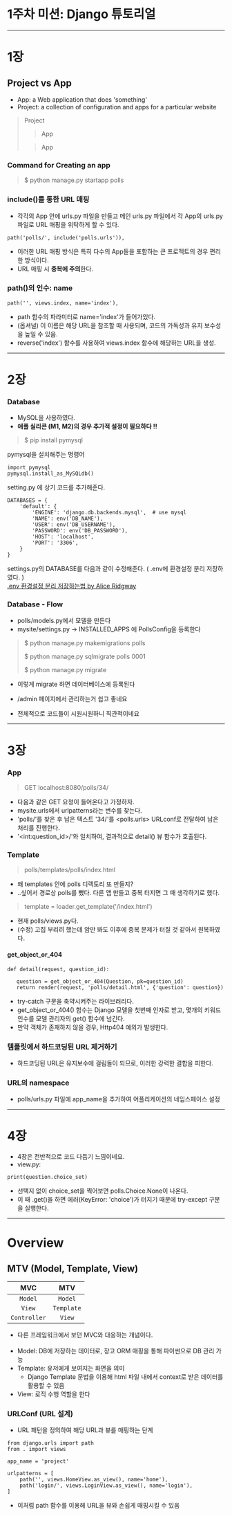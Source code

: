 # 1주차 미션: Django 튜토리얼
___
# 1장

## Project vs App

- App: a Web application that does 'something'
- Project: a collection of configuration and apps for a particular website

> Project 
> > App
> 
> > App

### Command for Creating an app
> $ python manage.py startapp polls

### include()를 통한 URL 매핑
- 각각의 App 안에 urls.py 파일을 만들고 메인 urls.py 파일에서 각 App의 urls.py 파일로 URL 매핑을 위탁하게 할 수 있다. 
```
path('polls/', include('polls.urls')),
```
- 이러한 URL 매핑 방식은 특히 다수의 App들을 포함하는 큰 프로젝트의 경우 편리한 방식이다.
- URL 매핑 시 **중복에 주의**한다.

### path()의 인수: name
```
path('', views.index, name='index'),
```
- path 함수의 파라미터로 name='index'가 들어가있다.
- (옵셔널) 이 이름은 해당 URL을 참조할 때 사용되며, 코드의 가독성과 유지 보수성을 높일 수 있음.
- reverse('index') 함수를 사용하여 views.index 함수에 해당하는 URL을 생성.
___
# 2장

### Database
- MySQL을 사용하였다.
- **애플 실리콘 (M1, M2)의 경우 추가적 설정이 필요하다 !!**
> $ pip install pymysql

pymysql을 설치해주는 명령어
``` 
import pymysql  
pymysql.install_as_MySQLdb()
```

setting.py 에 상기 코드를 추가해준다.

```
DATABASES = {
    'default': {
        'ENGINE': 'django.db.backends.mysql',  # use mysql
        'NAME': env('DB_NAME'),
        'USER': env('DB_USERNAME'),
        'PASSWORD': env('DB_PASSWORD'),
        'HOST': 'localhost',
        'PORT': '3306',
    }
}
```
settings.py의 DATABASE를 다음과 같이 수정해준다. ( .env에 환경설정 분리 저장하였다. )<br>
[.env 환경설정 분리 저장하는법 by Alice Ridgway](https://alicecampkin.medium.com/how-to-set-up-environment-variables-in-django-f3c4db78c55f)


### Database - Flow

- polls/models.py에서 모델을 만든다
- mysite/settings.py -> INSTALLED_APPS 에 PollsConfig을 등록한다
> $ python manage.py makemigrations polls
> 
> $ python manage.py sqlmigrate polls 0001
> 
> $ python manage.py migrate
- 이렇게 migrate 하면 데이터베이스에 등록된다

- /admin 페이지에서 관리하는거 쉽고 좋네요
- 전체적으로 코드들이 시원시원하니 직관적이네요
___
# 3장

### App

> GET localhost:8080/polls/34/
- 다음과 같은 GET 요청이 들어온다고 가정하자.
- mysite.urls에서 urlpatterns라는 변수를 찾는다.
- 'polls/'를 찾은 후 남은 텍스트 '34/'를 <polls.urls> URLconf로 전달하여 남은 처리를 진행한다.
- '\<int:question_id>/'와 일치하여, 결과적으로 detail() 뷰 함수가 호출된다.
 
### Template

> polls/templates/polls/index.html

- 왜 templates 안에 polls 디렉토리 또 만들지?
- ..싶어서 경로상 polls를 뺐다. 다른 앱 만들고 중복 터지면 그 때 생각하기로 했다.


> template = loader.get_template('/index.html')

- 현재 polls/views.py다.
- (수정) 고집 부리려 했는데 암만 봐도 이후에 중복 문제가 터질 것 같아서 원복하였다.

#### get_object_or_404

```
def detail(request, question_id):
 
   question = get_object_or_404(Question, pk=question_id)
   return render(request, 'polls/detail.html', {'question': question})
```

- try-catch 구문을 축약시켜주는 라이브러리다.
- get_object_or_404() 함수는 Django 모델을 첫번째 인자로 받고, 몇개의 키워드 인수를 모델 관리자의 get() 함수에 넘긴다.
- 만약 객체가 존재하지 않을 경우, Http404 예외가 발생한다.

### 템플릿에서 하드코딩된 URL 제거하기

- 하드코딩된 URL은 유지보수에 걸림돌이 되므로, 이러한 강력한 결합을 피한다.

### URL의 namespace

- polls/urls.py 파일에 app_name을 추가하여 어플리케이션의 네임스페이스 설정
___
# 4장

- 4장은 전반적으로 코드 다듬기 느낌이네요.
- view.py: 
```
print(question.choice_set)
``` 

- 선택지 없이 choice_set을 찍어보면 polls.Choice.None이 나온다.
- 이 때 .get()을 하면 에러(KeyError: 'choice')가 터지기 때문에 try-except 구문을 실행한다.
___
# Overview
## MTV (Model, Template, View)

|      MVC      |     MTV     |
|:-------------:|:-----------:|
|    `Model`    |   `Model`   |
|    `View`     | `Template`  |
| `Controller`  |   `View`    |

- 다른 프레임워크에서 보던 MVC와 대응하는 개념이다.
<br><br>
- Model: DB에 저장하는 데이터로, 장고 ORM 매핑을 통해 파이썬으로 DB 관리 가능
- Template: 유저에게 보여지는 화면을 의미 
  - Django Template 문법을 이용해 html 파일 내에서 context로 받은 데이터를 활용할 수 있음
- View: 로직 수행 역할을 한다

### URLConf (URL 설계)
- URL 패턴을 정의하여 해당 URL과 뷰를 매핑하는 단계
```
from django.urls import path
from . import views

app_name = 'project'

urlpatterns = [
    path('', views.HomeView.as_view(), name='home'),
    path('login/', views.LoginView.as_view(), name='login'),
]
```
- 이처럼 path 함수를 이용해 URL을 뷰와 손쉽게 매핑시킬 수 있음


